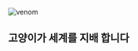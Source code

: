 
![venom](https://capsule-render.vercel.app/api?type=venom&height=200&text=Magical%20Coding%20World!&fontSize=60&color=0:8871e5,100:b678c4&stroke=b678c4)
## 고양이가 세계를 지배 합니다
